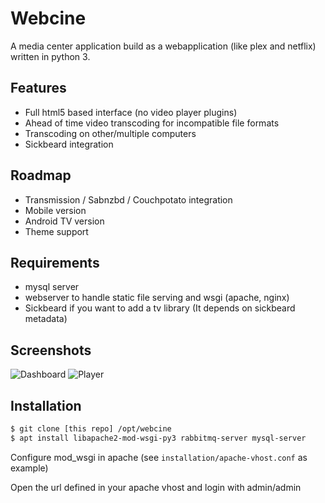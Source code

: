 # Webcine

A media center application build as a webapplication (like plex and netflix) written in python 3. 

## Features

* Full html5 based interface (no video player plugins)
* Ahead of time video transcoding for incompatible file formats
* Transcoding on other/multiple computers
* Sickbeard integration

## Roadmap

* Transmission / Sabnzbd / Couchpotato integration
* Mobile version
* Android TV version
* Theme support

## Requirements

* mysql server
* webserver to handle static file serving and wsgi (apache, nginx)
* Sickbeard if you want to add a tv library (It depends on sickbeard metadata)

## Screenshots

![Dashboard](http://brixitcdn.net/github/webcine/dashboard.png)
![Player](http://brixitcdn.net/github/webcine/player.png)

## Installation

```bash
$ git clone [this repo] /opt/webcine
$ apt install libapache2-mod-wsgi-py3 rabbitmq-server mysql-server
```

Configure mod_wsgi in apache (see `installation/apache-vhost.conf` as example)

Open the url defined in your apache vhost and login with admin/admin